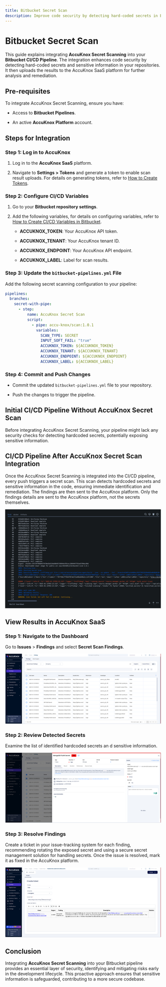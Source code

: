 ```yaml
---
title: Bitbucket Secret Scan
description: Improve code security by detecting hard-coded secrets in Bitbucket pipelines with AccuKnox and uploading results for remediation.
---
```


# Bitbucket Secret Scan

This guide explains integrating **AccuKnox Secret Scanning** into your **Bitbucket CI/CD Pipeline**. The integration enhances code security by detecting hard-coded secrets and sensitive information in your repositories. It then uploads the results to the AccuKnox SaaS platform for further analysis and remediation.

## Pre-requisites

To integrate AccuKnox Secret Scanning, ensure you have:

- Access to **Bitbucket Pipelines**.

- An active **AccuKnox Platform** account.

## Steps for Integration

### Step 1: Log in to AccuKnox

1.  Log in to the **AccuKnox SaaS** platform.

2.  Navigate to **Settings > Tokens** and generate a token to enable scan result uploads. For details on generating tokens, refer to [How to Create Tokens](https://help.accuknox.com/how-to/how-to-create-tokens/?h=token "https://help.accuknox.com/how-to/how-to-create-tokens/?h=token").

### Step 2: Configure CI/CD Variables

1.  Go to your **Bitbucket repository settings**.

2.  Add the following variables, for details on configuring variables, refer to [How to Create CI/CD Variables in Bitbucket](https://support.atlassian.com/bitbucket-cloud/docs/variables-and-secrets/ "https://support.atlassian.com/bitbucket-cloud/docs/variables-and-secrets/").

    - **ACCUKNOX_TOKEN**: Your AccuKnox API token.

    - **ACCUKNOX_TENANT**: Your AccuKnox tenant ID.

    - **ACCUKNOX_ENDPOINT**: Your AccuKnox API endpoint.

    - **ACCUKNOX_LABEL**: Label for scan results.

### Step 3: Update the `bitbucket-pipelines.yml` File

Add the following secret scanning configuration to your pipeline:

```yml
pipelines:
  branches:
    secret-with-pipe:
      - step:
          name: AccuKnox Secret Scan
          script:
            - pipe: accu-knox/scan:1.0.1
              variables:
                SCAN_TYPE: SECRET
                INPUT_SOFT_FAIL: "true"
                ACCUKNOX_TOKEN: ${ACCUKNOX_TOKEN}
                ACCUKNOX_TENANT: ${ACCUKNOX_TENANT}
                ACCUKNOX_ENDPOINT: ${ACCUKNOX_ENDPOINT}
                ACCUKNOX_LABEL: ${ACCUKNOX_LABEL}
```

### Step 4: Commit and Push Changes

- Commit the updated `bitbucket-pipelines.yml` file to your repository.

- Push the changes to trigger the pipeline.

## Initial CI/CD Pipeline Without AccuKnox Secret Scan

Before integrating AccuKnox Secret Scanning, your pipeline might lack any security checks for detecting hardcoded secrets, potentially exposing sensitive information.

## CI/CD Pipeline After AccuKnox Secret Scan Integration

Once the AccuKnox Secret Scanning is integrated into the CI/CD pipeline, every push triggers a secret scan. This scan detects hardcoded secrets and sensitive information in the code, ensuring immediate identification and remediation. The findings are then sent to the AccuKnox platform. Only the findings details are sent to the AccuKnox platform, not the secrets themselves.

![image-20250123-032404.png](./images/bitbucket-secret-scan/1.png)

## View Results in AccuKnox SaaS

### Step 1: Navigate to the Dashboard

Go to **Issues** > **Findings** and select **Secret Scan Findings**.

![image-20250123-032606.png](./images/bitbucket-secret-scan/2.png)

### Step 2: Review Detected Secrets

Examine the list of identified hardcoded secrets an d sensitive information.

![image-20250123-032743.png](./images/bitbucket-secret-scan/3.png)

### Step 3: Resolve Findings

Create a ticket in your issue-tracking system for each finding, recommending rotating the exposed secret and using a secure secret management solution for handling secrets. Once the issue is resolved, mark it as fixed in the AccuKnox platform.

![image-20250123-052839.png](./images/bitbucket-secret-scan/4.png)

## Conclusion

Integrating **AccuKnox Secret Scanning** into your Bitbucket pipeline provides an essential layer of security, identifying and mitigating risks early in the development lifecycle. This proactive approach ensures that sensitive information is safeguarded, contributing to a more secure codebase.
